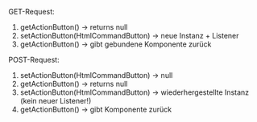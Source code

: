 

GET-Request:
1. getActionButton() → returns null
2. setActionButton(HtmlCommandButton) → neue Instanz + Listener
3. getActionButton() → gibt gebundene Komponente zurück

POST-Request:
1. setActionButton(HtmlCommandButton) → null
1. getActionButton() → returns null
1. setActionButton(HtmlCommandButton) → wiederhergestellte Instanz (kein neuer Listener!)
2. getActionButton() → gibt Komponente zurück
